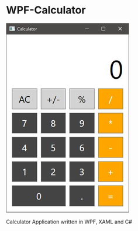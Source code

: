 # WPF-Calculator 
![alt text](https://github.com/JordanHumphrey/WPF-Calculator/blob/master/Capture.JPG)


Calculator Application written in WPF, XAML and C#
